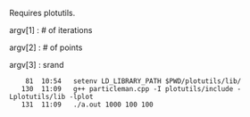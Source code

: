 Requires plotutils.

argv[1] : # of iterations

argv[2] : # of points

argv[3] : srand

```
    81	10:54	setenv LD_LIBRARY_PATH $PWD/plotutils/lib/
   130	11:09	g++ particleman.cpp -I plotutils/include -Lplotutils/lib -lplot
   131	11:09	./a.out 1000 100 100
```
